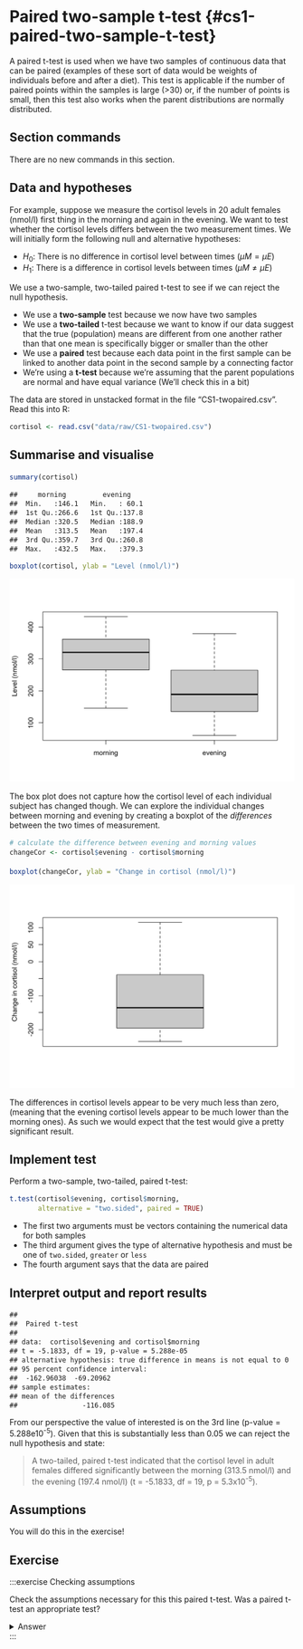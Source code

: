 

# Paired two-sample t-test {#cs1-paired-two-sample-t-test}
A paired t-test is used when we have two samples of continuous data that can be paired (examples of these sort of data would be weights of individuals before and after a diet). This test is applicable if the number of paired points within the samples is large (>30) or, if the number of points is small, then this test also works when the parent distributions are normally distributed.

## Section commands
There are no new commands in this section.

## Data and hypotheses
For example, suppose we measure the cortisol levels in 20 adult females (nmol/l) first thing in the morning and again in the evening. We want to test whether the cortisol levels differs between the two measurement times. We will initially form the following null and alternative hypotheses:

- $H_0$: There is no difference in cortisol level between times ($\mu M = \mu E$)
-	$H_1$: There is a difference in cortisol levels between times ($\mu M \neq \mu E$)

We use a two-sample, two-tailed paired t-test to see if we can reject the null hypothesis.

-	We use a **two-sample** test because we now have two samples
-	We use a **two-tailed** t-test because we want to know if our data suggest that the true (population) means are different from one another rather than that one mean is specifically bigger or smaller than the other
-	We use a **paired** test because each data point in the first sample can be linked to another data point in the second sample by a connecting factor
-	We’re using a **t-test** because we’re assuming that the parent populations are normal and have equal variance (We’ll check this in a bit)

The data are stored in unstacked format in the file “CS1-twopaired.csv”.
Read this into R:


```r
cortisol <- read.csv("data/raw/CS1-twopaired.csv")
```

## Summarise and visualise


```r
summary(cortisol)
```

```
##     morning         evening     
##  Min.   :146.1   Min.   : 60.1  
##  1st Qu.:266.6   1st Qu.:137.8  
##  Median :320.5   Median :188.9  
##  Mean   :313.5   Mean   :197.4  
##  3rd Qu.:359.7   3rd Qu.:260.8  
##  Max.   :432.5   Max.   :379.3
```

```r
boxplot(cortisol, ylab = "Level (nmol/l)")
```

<img src="cs1-practical-two_sample_paired_t_test_files/figure-html/cs1-pairedt-sumvisual-1.png" width="672" />

The box plot does not capture how the cortisol level of each individual subject has changed though. We can explore the individual changes between morning and evening by creating a boxplot of the _differences_ between the two times of measurement.


```r
# calculate the difference between evening and morning values
changeCor <- cortisol$evening - cortisol$morning

boxplot(changeCor, ylab = "Change in cortisol (nmol/l)")
```

<img src="cs1-practical-two_sample_paired_t_test_files/figure-html/cs1-pairedt-diff-1.png" width="672" />

The differences in cortisol levels appear to be very much less than zero, (meaning that the evening cortisol levels appear to be much lower than the morning ones). As such we would expect that the test would give a pretty significant result.

## Implement test
Perform a two-sample, two-tailed, paired t-test:


```r
t.test(cortisol$evening, cortisol$morning,
       alternative = "two.sided", paired = TRUE)
```

-	The first two arguments must be vectors containing the numerical data for both samples
-	The third argument gives the type of alternative hypothesis and must be one of `two.sided`, `greater` or `less` 
-	The fourth argument says that the data are paired

## Interpret output and report results

```
## 
## 	Paired t-test
## 
## data:  cortisol$evening and cortisol$morning
## t = -5.1833, df = 19, p-value = 5.288e-05
## alternative hypothesis: true difference in means is not equal to 0
## 95 percent confidence interval:
##  -162.96038  -69.20962
## sample estimates:
## mean of the differences 
##                -116.085
```

From our perspective the value of interested is on the 3rd line (p-value = 5.288e10<sup>-5</sup>). Given that this is substantially less than 0.05 we can reject the null hypothesis and state:

> A two-tailed, paired t-test indicated that the cortisol level in adult females differed significantly between the morning (313.5 nmol/l) and the evening (197.4 nmol/l) (t = -5.1833, df = 19, p = 5.3x10<sup>-5</sup>).

## Assumptions
You will do this in the exercise!

## Exercise
:::exercise
Checking assumptions

Check the assumptions necessary for this this paired t-test.
Was a paired t-test an appropriate test?

<details><summary>Answer</summary>

A paired test is really just a one-sample test in disguise. We actually don't care too much about the distributions of the individual groups. Instead we care about the properties of the **differences**. So for a paired t-test to be valid for this dataset, we need the differences between the morning and evening values to be normally distributed.

Let's check this with Shapiro-Wilk and Q-Q plots using the `changeCor` variable we created earlier.


```r
shapiro.test(changeCor)
```

```
## 
## 	Shapiro-Wilk normality test
## 
## data:  changeCor
## W = 0.92362, p-value = 0.1164
```

```r
qqnorm(changeCor)
qqline(changeCor, col = "red")
```

<img src="cs1-practical-two_sample_paired_t_test_files/figure-html/unnamed-chunk-2-1.png" width="672" />

The Shapiro-Wilk test says that the data are normal enough and whilst the Q-Q plot is mostly fine, there is some suggestion of snaking at the bottom left. I'm actually OK with this because the suggestion of snaking is actually only due to a single point (the last point on the left). If you cover that point up with your thumb (or finger of your choice) then the remaining points in the Q-Q plot look pretty damn good, and so the suggestion of snaking is actually driven by only a single point (which can happen by chance). As such I'm actually happy that the assumption of normality is well met in this case. This **single point** check is a useful thing to remember when assessing diagnostic plots.

So, yep, a paired t-test is appropriate for this dataset.

</details>
:::
